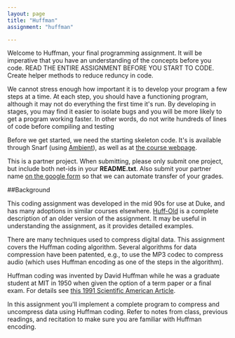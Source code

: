 ```yaml
---
layout: page
title: "Huffman"
assignment: "huffman"

---
```



Welcome to Huffman, your final programming assignment. It will be imperative that you have an understanding of the concepts before you code. READ THE ENTIRE ASSIGNMENT BEFORE YOU START TO CODE. Create helper methods to reduce reduncy in code. 

We cannot stress enough how important it is to develop your program a few steps at a time. At each step, you should have a functioning program, although it may not do everything the first time it's run. By developing in stages, you may find it easier to isolate bugs and you will be more likely to get a program working faster. In other words, do not write hundreds of lines of code before compiling and testing

Before we get started, we need the starting skeleton code. It's is available through Snarf (using [Ambient](https://www.cs.duke.edu/csed/ambient/)), as well as at [the course webpage](https://www.cs.duke.edu/courses/spring15/compsci201/snarf/).

This is a partner project. When submitting, please only submit one project, but include both net-ids in your **README.txt**. Also submit your partner name  [on the google form](http://goo.gl/forms/rVVQ4VFn6k) so that we can automate transfer of your grades.

##Background

This coding assignment was developed in the mid 90s for use at Duke, and has many adoptions in similar courses elsewhere. [Huff-Old](http://www.cs.duke.edu/csed/poop/huff/info/) is a complete description of an older version of the assignment. It may be useful in understanding the assignment, as it provides detailed examples. 

There are many techniques used to compress digital data. This assignment covers the Huffman coding algorithm. Several algorithms for data compression have been patented, e.g., to use the MP3 codec to compress audio (which uses Huffman encoding as one of the steps in the algorithm). 

Huffman coding was invented by David Huffman while he was a graduate student at MIT in 1950 when given the option of a term paper or a final exam. For details see [this 1991 Scientific American Article](http://www.huffmancoding.com/my-uncle/scientific-american). 

In this assignment you'll implement a complete program to compress and uncompress data using Huffman coding. Refer to notes from class, previous readings, and recitation to make sure you are familiar with Huffman encoding. 





